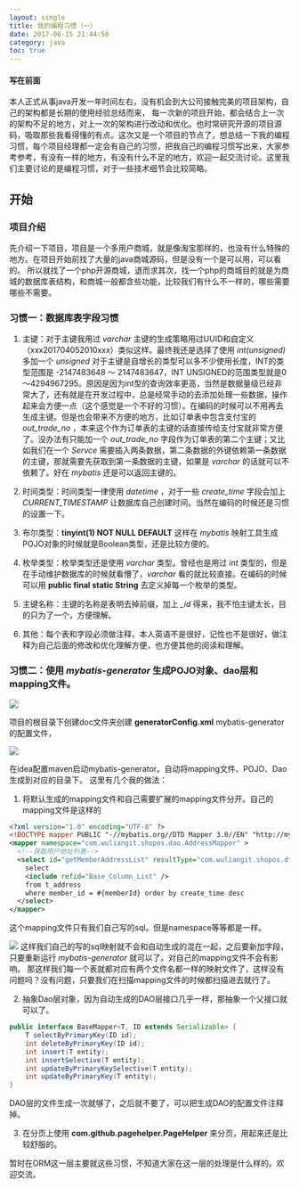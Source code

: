 ```yaml
---
layout: single
title: 我的编程习惯（一）
date: 2017-06-15 21:44:58
category: java
toc: true
---
```


#### 写在前面

本人正式从事java开发一年时间左右，没有机会到大公司接触完美的项目架构，自己的架构都是长期的使用经验总结而来，
每一次新的项目开始，都会结合上一次的架构不足的地方，对上一次的架构进行改动和优化。也时常研究开源的项目源码，吸取那些我看得懂的有点。这次又是一个项目的节点了，想总结一下我的编程习惯，每个项目经理都一定会有自己的习惯，把我自己的编程习惯写出来，大家参考参考，有没有一样的地方，有没有什么不足的地方，欢迎一起交流讨论。这里我们主要讨论的是编程习惯，对于一些技术细节会比较简略。

<!--more-->

## 开始

### 项目介绍

先介绍一下项目，项目是一个多用户商城，就是像淘宝那样的，也没有什么特殊的地方。在项目开始前找了大量的java商城源码，但是没有一个是可以用，可以看的。
所以就找了一个php开源商城，退而求其次，找一个php的商城目的就是为商城的数据库表结构，和商城一般都含些功能，比较我们有什么不一样的，哪些需要哪些不需要。

### 习惯一：数据库表字段习惯

1. 主键：对于主键我用过 *varchar* 主键的生成策略用过UUID和自定义（xxx201704052010xxx）类似这样。最终我还是选择了使用 *int(unsigned)* 多加一个 *unsigned* 对于主键是自增长的类型可以多不少使用长度，INT的类型范围是 -2147483648 ～ 2147483647，INT UNSIGNED的范围类型就是0～4294967295。原因是因为int型的查询效率更高，当然是数据量级已经非常大了，还有就是在开发过程中，总是经常手动的去添加处理一些数据，操作起来会方便一点（这个感觉是一个不好的习惯）。在编码的时候可以不用再去生成主键。但是也会带来不方便的地方，比如订单表中包含支付宝的 *out_trade_no* ，本来这个作为订单表的主键的话直接传给支付宝就非常方便了。没办法有只能加一个 *out_trade_no* 字段作为订单表的第二个主键；又比如我们在一个 *Servce* 需要插入两条数据，第二条数据的外键依赖第一条数据的主键，那就需要先获取到第一条数据的主键，如果是 *varchar* 的话就可以不依赖了。好在 *mybatis* 还是可以返回主键的。

2. 时间类型：时间类型一律使用 *datetime* ，对于一些 *create_time* 字段会加上 *CURRENT_TIMESTAMP* 让数据库自己创建时间。当然在编码的时候还是习惯的设置一下。

3. 布尔类型：**tinyint(1) NOT NULL DEFAULT** 这样在 *mybatis* 映射工具生成POJO对象的时候就是Boolean类型，还是比较方便的。

4. 枚举类型：枚举类型还是使用 *varchar* 类型。曾经也是用过 *int* 类型的，但是在手动维护数据库的时候就看懵了，*varchar* 看的就比较直接。在编码的时候可以用 **public final static String** 去定义掉每一个枚举的类型。

5. 主键名称：主键的名称是表明去掉前缀，加上 *_id* 得来，我不怕主键太长，目的只为了一个，方便理解。

6. 其他：每个表和字段必须做注释，本人英语不是很好，记性也不是很好，做注释为自己后面的修改和优化理解方便，也方便其他的阅读和理解。


### 习惯二：使用 *mybatis-generator* 生成POJO对象、dao层和mapping文件。

![](http://7xlqbo.com1.z0.glb.clouddn.com/xiguan1.png)

项目的根目录下创建doc文件夹创建 **generatorConfig.xml** mybatis-generator的配置文件，

![](http://7xlqbo.com1.z0.glb.clouddn.com/xiguan2.png)

在idea配置maven启动mybatis-generator。自动将mapping文件、POJO、Dao生成到对应的目录下。
这里有几个我的做法：

1. 将默认生成的mapping文件和自己需要扩展的mapping文件分开。自己的mapping文件是这样的

```xml
<?xml version="1.0" encoding="UTF-8" ?>
<!DOCTYPE mapper PUBLIC "-//mybatis.org//DTD Mapper 3.0//EN" "http://mybatis.org/dtd/mybatis-3-mapper.dtd" >
<mapper namespace="com.wuliangit.shopos.dao.AddressMapper" >
  <!--获取用户地址列表-->
  <select id="getMemberAddressList" resultType="com.wuliangit.shopos.dto.ApiAddressListDTO">
    select
    <include refid="Base_Column_List" />
    from t_address
    where member_id = #{memberId} order by create_time desc
  </select>
</mapper>
```

这个mapping文件只有我们自己写的sql。但是namespace等等都是一样。

![](http://7xlqbo.com1.z0.glb.clouddn.com/xiguan3.png)
这样我们自己的写的sql映射就不会和自动生成的混在一起，之后要新加字段，只要重新运行 *mybatis-generator* 就可以了。对自己的mapping文件不会有影响。
那这样我们每一个表就都对应有两个文件名都一样的映射文件了，这样没有问题吗？没有问题，只要我们在扫描mapping文件的时候都扫描进去就行了。

2. 抽象Dao层对象，因为自动生成的DAO层接口几乎一样，那抽象一个父接口就可以了。

```java
public interface BaseMapper<T, ID extends Serializable> {
    T selectByPrimaryKey(ID id);
    int deleteByPrimaryKey(ID id);
    int insert(T entity);
    int insertSelective(T entity);
    int updateByPrimaryKeySelective(T entity);
    int updateByPrimaryKey(T entity);
}
```

DAO层的文件生成一次就够了，之后就不要了，可以把生成DAO的配置文件注释掉。

3. 在分页上使用 **com.github.pagehelper.PageHelper** 来分页，用起来还是比较舒服的。

暂时在ORM这一层主要就这些习惯，不知道大家在这一层的处理是什么样的。欢迎交流。
